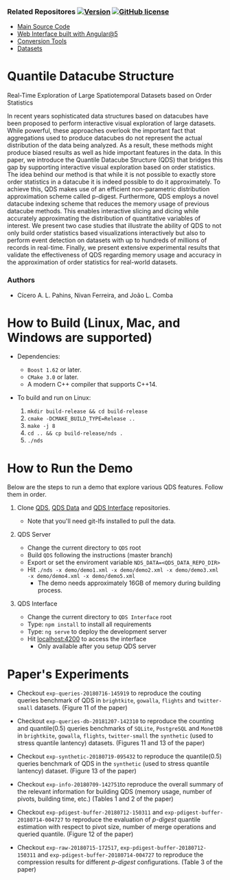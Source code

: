 ### Related Repositores [![Version](https://img.shields.io/badge/version-1.0-blue.svg)](https://github.com/cicerolp/qds) [![GitHub license](https://img.shields.io/github/license/cicerolp/qds.svg)](https://github.com/cicerolp/qds/blob/master/LICENSE)

- [Main Source Code](https://github.com/cicerolp/qds)
- [Web Interface built with Angular@5](https://github.com/cicerolp/qds-interface)
- [Conversion Tools](https://github.com/cicerolp/qds-tools)
- [Datasets](https://github.com/cicerolp/qds-data)

# Quantile Datacube Structure
Real-Time Exploration of Large Spatiotemporal Datasets based on Order Statistics

In recent years sophisticated data structures based on datacubes have been proposed to perform interactive visual exploration of large datasets. While powerful, these approaches overlook the important fact that aggregations used to produce datacubes do not represent the actual distribution of the data being analyzed. As a result, these methods might produce biased results as well as hide important features in the data. In this paper, we introduce the Quantile Datacube Structure (QDS) that bridges this gap by supporting interactive visual exploration based on order statistics. The idea behind our method is that while it is not possible to exactly store order statistics in a datacube it is indeed possible to do it approximately. To achieve this, QDS makes use of an efficient non-parametric distribution approximation scheme called p-digest. Furthermore, QDS employs a novel datacube indexing scheme that reduces the memory usage of previous datacube methods. This enables interactive slicing and dicing while accurately approximating the distribution of quantitative variables of interest. We present two case studies that illustrate the ability of QDS to not only build order statistics based visualizations interactively but also to perform event detection on datasets with up to hundreds of millions of records in real-time. Finally, we present extensive experimental results that validate the effectiveness of QDS regarding memory usage and accuracy in the approximation of order statistics for real-world datasets.

### Authors
- Cícero A. L. Pahins, Nivan Ferreira, and João L. Comba

# How to Build (Linux, Mac, and Windows are supported)

- Dependencies: 
    * `Boost 1.62` or later.
    * `CMake 3.0` or later.
    * A modern C++ compiler that supports C++14.

- To build and run on Linux:

    1. `mkdir build-release && cd build-release`
    2. `cmake -DCMAKE_BUILD_TYPE=Release ..`
    3. `make -j 8`
    4. `cd .. && cp build-release/nds .`
    5. `./nds`


# How to Run the Demo

Below are the steps to run a demo that explore various QDS features. Follow them in order.

1. Clone [QDS](https://github.com/cicerolp/qds), [QDS Data](https://github.com/cicerolp/qds-data) and [QDS Interface](https://github.com/cicerolp/qds-interface) repositories.
    * Note that you'll need git-lfs installed to pull the data.
    
2. QDS Server
    * Change the current directory to `QDS` root
    * Build `QDS` following the instructions (master branch)
    * Export or set the enviroment variable `NDS_DATA=<QDS_DATA_REPO_DIR>`
    * Hit `./nds -x demo/demo1.xml -x demo/demo2.xml -x demo/demo3.xml -x demo/demo4.xml -x demo/demo5.xml`
        * The demo needs approximately 16GB of memory during building process.

3. QDS Interface
    * Change the current directory to `QDS Interface` root
    * Type: `npm install` to install all requirements
    * Type: `ng serve` to deploy the development server
    * Hit [localhost:4200](http://localhost:4200) to access the interface
        * Only available after you setup QDS server

# Paper's Experiments

* Checkout `exp-queries-20180716-145919` to reproduce the couting queries benchmark of QDS in `brightkite`, `gowalla`, `flights` and `twitter-small` datasets. (Figure 11 of the paper)

* Checkout `exp-queries-db-20181207-142310` to reproduce the counting and quantile(0.5) queries benchmarks of `SQLite`, `PostgreSQL` and `MonetDB` in `brightkite`, `gowalla`, `flights`, `twitter-small` the `synthetic` (used to stress quantile lantency) datasets. (Figures 11 and 13 of the paper)

* Checkout `exp-synthetic-20180719-095432` to reproduce the quantile(0.5) queries benchmark of QDS in the `synthetic` (used to stress quantile lantency) dataset. (Figure 13 of the paper)

* Checkout `exp-info-20180709-142751`to reproduce the overall summary of the relevant information for building QDS (memory usage, number of pivots, building time, etc.) (Tables 1 and 2 of the paper)

* Checkout `exp-pdigest-buffer-20180712-150311` and  `exp-pdigest-buffer-20180714-004727` to reproduce the evaluation of _p-digest_ quantile estimation with respect to pivot size, number of merge operations and queried quantile. (Figure 12 of the paper)

* Checkout `exp-raw-20180715-172517`, `exp-pdigest-buffer-20180712-150311` and  `exp-pdigest-buffer-20180714-004727` to reproduce the compression results for different _p-digest_ configurations. (Table 3 of the paper)
